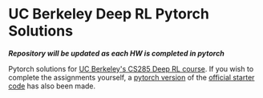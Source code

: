 # UC Berkeley Deep RL Pytorch Solutions

***Repository will be updated as each HW is completed in pytorch***

Pytorch solutions for [UC Berkeley's CS285 Deep RL course](http://rail.eecs.berkeley.edu/deeprlcourse/). If you wish to complete the assignments yourself, a [pytorch version](https://github.com/mdeib/berkeley-deep-RL-pytorch-starter) of the [official starter code](https://github.com/berkeleydeeprlcourse/homework_fall2019) has also been made.
